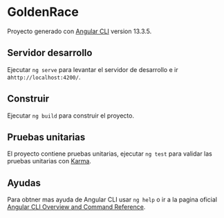 # GoldenRace

Proyecto generado con [Angular CLI](https://github.com/angular/angular-cli) version 13.3.5.

## Servidor desarrollo

Ejecutar `ng serve` para levantar el servidor de desarrollo e ir a`http://localhost:4200/`.

## Construir

Ejecutar `ng build` para construir el proyecto.

## Pruebas unitarias

El proyecto contiene pruebas unitarias, ejecutar `ng test` para validar las pruebas unitarias con [Karma](https://karma-runner.github.io).

## Ayudas

Para obtner mas ayuda de Angular CLI usar `ng help` o ir a la pagina oficial [Angular CLI Overview and Command Reference](https://angular.io/cli).
